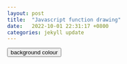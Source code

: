 ```yaml
---
layout: post
title:  "Javascript function drawing"
date:   2022-10-01 22:31:17 +0800
categories: jekyll update
---
```

 <script language="JavaScript">
    var arraycolor=new Array("olive","teal","red","blue","maroon","navy");
    var n=0;
    function turncolors(){
      if(n==(arraycolor.length-1)) n=0;
      n++;
      document.bgColor=arraycolor[n];
    }
  </script>
  <input type="button" name="Submit" value="background colour" onclick="turncolors()"/>

[jekyll-docs]: https://jekyllrb.com/docs/home
[jekyll-gh]:   https://github.com/jekyll/jekyll
[jekyll-talk]: https://talk.jekyllrb.com/
